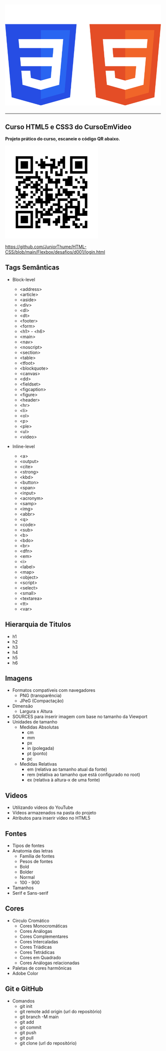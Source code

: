 # ![HTML5 e CSS3!](imagensMD/html_css.png)

----------------------------------------------------------------

## Curso HTML5 e CSS3 do CursoEmVideo

**Projeto prático do curso, escaneie o código QR abaixo.**

![Código QR do projeto prático!](imagensMD/frame.png)
</div>

<https://github.com/JuniorThume/HTML-CSS/blob/main/Flexbox/desafios/d001/login.html>

## Tags Semânticas

* Block-level
  * \<address>
  * \<article>
  * \<aside>
  * \<div>
  * \<dl>
  * \<dt>
  * \<footer>
  * \<form>
  * \<h1> - \<h6>
  * \<main>
  * \<nav>
  * \<noscript>
  * \<section>
  * \<table>
  * \<tfoot>
  * \<blockquote>
  * \<canvas>
  * \<dd>
  * \<fieldset>
  * \<figcaption>
  * \<figure>
  * \<header>
  * \<hr>
  * \<li>
  * \<ol>
  * \<p>
  * \<ple>
  * \<ul>
  * \<video>
  
* Inline-level
  * \<a>
  * \<output>
  * \<cite>
  * \<strong>
  * \<kbd>
  * \<button>
  * \<span>
  * \<input>
  * \<acronym>
  * \<samp>
  * \<img>
  * \<abbr>
  * \<q>
  * \<code>
  * \<sub>
  * \<b>
  * \<bdo>
  * \<br>
  * \<dfn>
  * \<em>
  * \<i>
  * \<label>
  * \<map>
  * \<object>
  * \<script>
  * \<select>
  * \<small>
  * \<textarea>
  * \<tt>
  * \<var>

## Hierarquia de Titulos

* h1
* h2
* h3
* h4
* h5
* h6

## Imagens

* Formatos compatíveis com navegadores
  * PNG (transparência)
  * JPeG (Compactação)
* Dimensão
  * Largura x Altura
* SOURCES para inserir imagem com base no tamanho da Viewport
* Unidades de tamanho
  * Medidas Absolutas
    * cm
    * mm
    * px
    * in (polegada)
    * pt (ponto)
    * pc
  * Medidas Relativas
    * em (relativa ao tamanho atual da fonte)
    * rem (relativa ao tamanho que está configurado no root)
    * ex (relativa à altura-x de uma fonte)

## Videos

* Utilizando vídeos do YouTube
* Vídeos armazenados na pasta do projeto
* Atributos para inserir vídeo no HTML5

## Fontes

* Tipos de fontes
* Anatomia das letras
  * Família de fontes
  * Pesos de fontes
  * Bold
  * Bolder
  * Normal
  * 100 - 900
* Tamanhos
* Serif e Sans-serif

## Cores

* Circulo Cromático
  * Cores Monocromáticas
  * Cores Análogas
  * Cores Complementares
  * Cores Intercaladas
  * Cores Triádicas
  * Cores Tetrádicas
  * Cores em Quadrado
  * Cores Análogas relacionadas
* Paletas de cores harmônicas
* Adobe Color

## Git e GitHub

* Comandos
  * git init
  * git remote add origin (url do repositório)
  * git branch -M main
  * git add
  * git commit
  * git push
  * git pull
  * git clone (url do repositório)
